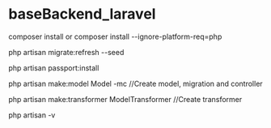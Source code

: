 # baseBackend_laravel

composer install or composer install --ignore-platform-req=php

php artisan migrate:refresh --seed

php artisan passport:install

php artisan make:model Model -mc //Create model, migration and controller

php artisan make:transformer ModelTransformer //Create transformer

php artisan -v
